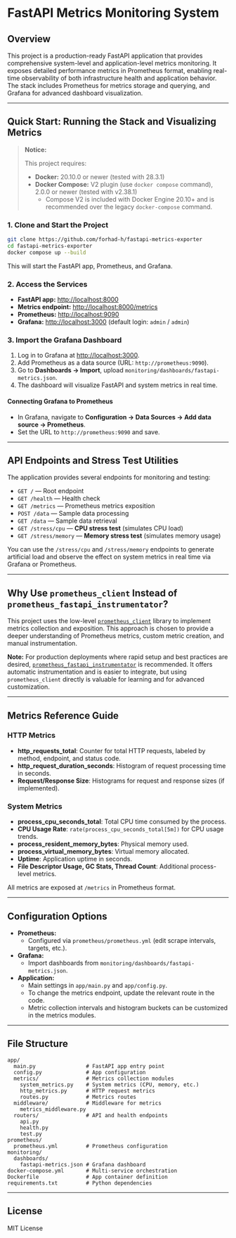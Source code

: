 # FastAPI Metrics Monitoring System

## Overview

This project is a production-ready FastAPI application that provides comprehensive system-level and application-level metrics monitoring. It exposes detailed performance metrics in Prometheus format, enabling real-time observability of both infrastructure health and application behavior. The stack includes Prometheus for metrics storage and querying, and Grafana for advanced dashboard visualization.

---

## Quick Start: Running the Stack and Visualizing Metrics

> **Notice:**
>
> This project requires:
> - **Docker:** 20.10.0 or newer (tested with 28.3.1)
> - **Docker Compose:** V2 plugin (use `docker compose` command), 2.0.0 or newer (tested with v2.38.1)
>   - Compose V2 is included with Docker Engine 20.10+ and is recommended over the legacy `docker-compose` command.


### 1. Clone and Start the Project

```bash
git clone https://github.com/forhad-h/fastapi-metrics-exporter
cd fastapi-metrics-exporter
docker compose up --build
```

This will start the FastAPI app, Prometheus, and Grafana.

### 2. Access the Services

- **FastAPI app:** [http://localhost:8000](http://localhost:8000)
- **Metrics endpoint:** [http://localhost:8000/metrics](http://localhost:8000/metrics)
- **Prometheus:** [http://localhost:9090](http://localhost:9090)
- **Grafana:** [http://localhost:3000](http://localhost:3000) (default login: `admin` / `admin`)

### 3. Import the Grafana Dashboard

1. Log in to Grafana at [http://localhost:3000](http://localhost:3000).
2. Add Prometheus as a data source (URL: `http://prometheus:9090`).
3. Go to **Dashboards → Import**, upload `monitoring/dashboards/fastapi-metrics.json`.
4. The dashboard will visualize FastAPI and system metrics in real time.

#### Connecting Grafana to Prometheus
- In Grafana, navigate to **Configuration → Data Sources → Add data source → Prometheus**.
- Set the URL to `http://prometheus:9090` and save.

---

## API Endpoints and Stress Test Utilities

The application provides several endpoints for monitoring and testing:

- `GET /` — Root endpoint
- `GET /health` — Health check
- `GET /metrics` — Prometheus metrics exposition
- `POST /data` — Sample data processing
- `GET /data` — Sample data retrieval
- `GET /stress/cpu` — **CPU stress test** (simulates CPU load)
- `GET /stress/memory` — **Memory stress test** (simulates memory usage)

You can use the `/stress/cpu` and `/stress/memory` endpoints to generate artificial load and observe the effect on system metrics in real time via Grafana or Prometheus.

---

## Why Use `prometheus_client` Instead of `prometheus_fastapi_instrumentator`?

This project uses the low-level [`prometheus_client`](https://github.com/prometheus/client_python) library to implement metrics collection and exposition. This approach is chosen to provide a deeper understanding of Prometheus metrics, custom metric creation, and manual instrumentation. 

**Note:** For production deployments where rapid setup and best practices are desired, [`prometheus_fastapi_instrumentator`](https://github.com/trallard/prometheus-fastapi-instrumentator) is recommended. It offers automatic instrumentation and is easier to integrate, but using `prometheus_client` directly is valuable for learning and for advanced customization.

---

## Metrics Reference Guide

### HTTP Metrics
- **http_requests_total**: Counter for total HTTP requests, labeled by method, endpoint, and status code.
- **http_request_duration_seconds**: Histogram of request processing time in seconds.
- **Request/Response Size**: Histograms for request and response sizes (if implemented).

### System Metrics
- **process_cpu_seconds_total**: Total CPU time consumed by the process.
- **CPU Usage Rate**: `rate(process_cpu_seconds_total[5m])` for CPU usage trends.
- **process_resident_memory_bytes**: Physical memory used.
- **process_virtual_memory_bytes**: Virtual memory allocated.
- **Uptime**: Application uptime in seconds.
- **File Descriptor Usage, GC Stats, Thread Count**: Additional process-level metrics.

All metrics are exposed at `/metrics` in Prometheus format.

---

## Configuration Options

- **Prometheus:**
  - Configured via `prometheus/prometheus.yml` (edit scrape intervals, targets, etc.).
- **Grafana:**
  - Import dashboards from `monitoring/dashboards/fastapi-metrics.json`.
- **Application:**
  - Main settings in `app/main.py` and `app/config.py`.
  - To change the metrics endpoint, update the relevant route in the code.
  - Metric collection intervals and histogram buckets can be customized in the metrics modules.

---

## File Structure

```
app/
  main.py                # FastAPI app entry point
  config.py              # App configuration
  metrics/               # Metrics collection modules
    system_metrics.py    # System metrics (CPU, memory, etc.)
    http_metrics.py      # HTTP request metrics
    routes.py            # Metrics routes
  middleware/            # Middleware for metrics
    metrics_middleware.py
  routers/               # API and health endpoints
    api.py
    health.py
    test.py
prometheus/
  prometheus.yml         # Prometheus configuration
monitoring/
  dashboards/
    fastapi-metrics.json # Grafana dashboard
docker-compose.yml       # Multi-service orchestration
Dockerfile               # App container definition
requirements.txt         # Python dependencies
```

---

## License
MIT License

